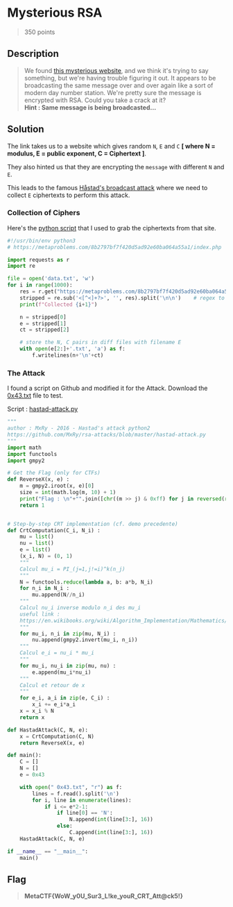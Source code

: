 # Mysterious RSA
> 350 points

## Description
> We found [this mysterious website](https://metaproblems.com/8b2797bf7f420d5ad92e60ba064a55a1/index.php), and we think it's trying to say something, but we're
> having trouble figuring it out. It appears to be broadcasting the same message over and over again like a sort of modern day number station. We're pretty sure 
> the message is encrypted with RSA. Could you take a crack at it? <br>
> **Hint : Same message is being broadcasted...**

## Solution
The link takes us to a website which gives random `N`, `E` and `C` **[ where N = modulus, E = public exponent, C = Ciphertext ]**.

They also hinted us that they are encrypting the `message` with different `N` and `E`.

This leads to the famous [Håstad's broadcast attack](https://en.wikipedia.org/wiki/Coppersmith%27s_attack#H%C3%A5stad%27s_broadcast_attack) where we need to 
collect `E` ciphertexts to perform this attack.

### Collection of Ciphers

Here's the [python script](collect.py) that I used to grab the ciphertexts from that site.
```py
#!/usr/bin/env python3
# https://metaproblems.com/8b2797bf7f420d5ad92e60ba064a55a1/index.php

import requests as r
import re

file = open('data.txt', 'w')
for i in range(1000):
	res = r.get("https://metaproblems.com/8b2797bf7f420d5ad92e60ba064a55a1/index.php").text
	stripped = re.sub('<[^<]+?>', '', res).split('\n\n')	# regex to get only N, E, C
	print(f"Collected {i+1}")

	n = stripped[0]
	e = stripped[1]
	ct = stripped[2]

	# store the N, C pairs in diff files with filename E
	with open(e[2:]+'.txt', 'a') as f:
		f.writelines(n+'\n'+ct)

```
### The Attack
I found a script on Github and modified it for the Attack. Download the [0x43.txt](https://github.com/t3rmin0x/CTF-Writeups/blob/master/MetaCTF%20CyberGames%202020/crypto/Mysterious%20RSA/%200x43.txt) file to test.

Script : [hastad-attack.py](hastad-attack.py)

```py
"""
author : MxRy - 2016 - Hastad's attack python2
https://github.com/MxRy/rsa-attacks/blob/master/hastad-attack.py
"""
import math
import functools
import gmpy2

# Get the Flag (only for CTFs)
def ReverseX(x, e) :
	m = gmpy2.iroot(x, e)[0]
	size = int(math.log(m, 10) + 1)
	print("Flag : \n"+"".join([chr((m >> j) & 0xff) for j in reversed(range(0, size << 3, 8))]))
	return 1	


# Step-by-step CRT implementation (cf. demo precedente)
def CrtComputation(C_i, N_i) :
	mu = list()
	nu = list()
	e = list()
	(x_i, N) = (0, 1)
	"""
	Calcul mu_i = PI_(j=1,j!=i)^k(n_j)
	"""
	N = functools.reduce(lambda a, b: a*b, N_i)
	for n_i in N_i :
		mu.append(N//n_i)
	"""
	Calcul nu_i inverse modulo n_i des mu_i
	useful link :
	https://en.wikibooks.org/wiki/Algorithm_Implementation/Mathematics/Extended_Euclidean_algorithm
	"""
	for mu_i, n_i in zip(mu, N_i) :
		nu.append(gmpy2.invert(mu_i, n_i))
	"""
	Calcul e_i = nu_i * mu_i
	"""
	for mu_i, nu_i in zip(mu, nu) :
		e.append(mu_i*nu_i)
	"""
	Calcul et retour de x
	"""	
	for e_i, a_i in zip(e, C_i) :	
		x_i += e_i*a_i
	x = x_i % N
	return x 

def HastadAttack(C, N, e):
	x = CrtComputation(C, N)
	return ReverseX(x, e)

def main():	
	C = []
	N = []
	e = 0x43

	with open(" 0x43.txt", "r") as f:
		lines = f.read().split('\n')
		for i, line in enumerate(lines):
			if i <= e*2-1:
				if line[0] == 'N':
					N.append(int(line[3:], 16))
				else:
					C.append(int(line[3:], 16))
	HastadAttack(C, N, e)

if __name__ == "__main__":
	main()		

```
## Flag
> **MetaCTF{WoW_y0U_Sur3_L!ke_youR_CRT_Att@ck5!}**
